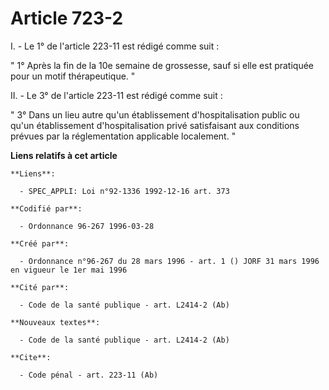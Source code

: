 # Article 723-2

I. - Le 1° de l'article 223-11 est rédigé comme suit :

" 1° Après la fin de la 10e semaine de grossesse, sauf si elle est pratiquée pour un motif thérapeutique. "

II. - Le 3° de l'article 223-11 est rédigé comme suit :

" 3° Dans un lieu autre qu'un établissement d'hospitalisation public ou qu'un établissement d'hospitalisation privé
satisfaisant aux conditions prévues par la réglementation applicable localement. "

**Liens relatifs à cet article**

	**Liens**:

	  - SPEC_APPLI: Loi n°92-1336 1992-12-16 art. 373

	**Codifié par**:

	  - Ordonnance 96-267 1996-03-28

	**Créé par**:

	  - Ordonnance n°96-267 du 28 mars 1996 - art. 1 () JORF 31 mars 1996 en vigueur le 1er mai 1996

	**Cité par**:

	  - Code de la santé publique - art. L2414-2 (Ab)

	**Nouveaux textes**:

	  - Code de la santé publique - art. L2414-2 (Ab)

	**Cite**:

	  - Code pénal - art. 223-11 (Ab)
